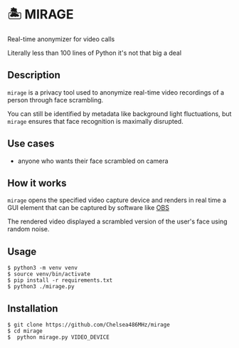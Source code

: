 # 🏝️ MIRAGE
Real-time anonymizer for video calls

Literally less than 100 lines of Python it's not that big a deal

## Description

`mirage` is a privacy tool used to anonymize real-time video recordings of a person through face scrambling.

You can still be identified by metadata like background light fluctuations, but `mirage` ensures that face recognition is maximally disrupted.

## Use cases

- anyone who wants their face scrambled on camera

## How it works

`mirage` opens the specified video capture device and renders in real time a GUI element that can be captured by software like [OBS](https://obsproject.com/)

The rendered video displayed a scrambled version of the user's face using random noise.

## Usage

```
$ python3 -m venv venv
$ source venv/bin/activate
$ pip install -r requirements.txt
$ python3 ./mirage.py
```

## Installation
```
$ git clone https://github.com/Chelsea486MHz/mirage
$ cd mirage
$  python mirage.py VIDEO_DEVICE
```